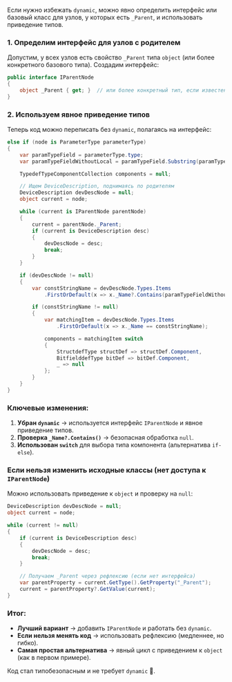 Если нужно избежать `dynamic`, можно явно определить интерфейс или базовый класс для узлов, у которых есть `_Parent`, и использовать приведение типов.  

### **1. Определим интерфейс для узлов с родителем**  
Допустим, у всех узлов есть свойство `_Parent` типа `object` (или более конкретного базового типа). Создадим интерфейс:  

```csharp
public interface IParentNode
{
    object _Parent { get; }  // или более конкретный тип, если известен
}
```

### **2. Используем явное приведение типов**  
Теперь код можно переписать без `dynamic`, полагаясь на интерфейс:  

```csharp
else if (node is ParameterType parameterType)
{
    var paramTypeField = parameterType.type;
    var paramTypeFieldWithoutLocal = paramTypeField.Substring(paramTypeField.IndexOf(':') + 1);

    TypedefTypeComponentCollection components = null;

    // Ищем DeviceDescription, поднимаясь по родителям
    DeviceDescription devDescNode = null;
    object current = node;

    while (current is IParentNode parentNode)
    {
        current = parentNode._Parent;
        if (current is DeviceDescription desc)
        {
            devDescNode = desc;
            break;
        }
    }

    if (devDescNode != null)
    {
        var constStringName = devDescNode.Types.Items
            .FirstOrDefault(x => x._Name?.Contains(paramTypeFieldWithoutLocal) == true)?._Name;

        if (constStringName != null)
        {
            var matchingItem = devDescNode.Types.Items
                .FirstOrDefault(x => x._Name == constStringName);

            components = matchingItem switch
            {
                StructdefType structDef => structDef.Component,
                BitfielddefType bitDef => bitDef.Component,
                _ => null
            };
        }
    }
}
```

### **Ключевые изменения:**
1. **Убран `dynamic`** → используется интерфейс `IParentNode` и явное приведение типов.  
2. **Проверка `_Name?.Contains()`** → безопасная обработка `null`.  
3. **Использован `switch`** для выбора типа компонента (альтернатива `if-else`).  

### **Если нельзя изменить исходные классы (нет доступа к `IParentNode`)**
Можно использовать приведение к `object` и проверку на `null`:  

```csharp
DeviceDescription devDescNode = null;
object current = node;

while (current != null)
{
    if (current is DeviceDescription desc)
    {
        devDescNode = desc;
        break;
    }

    // Получаем _Parent через рефлексию (если нет интерфейса)
    var parentProperty = current.GetType().GetProperty("_Parent");
    current = parentProperty?.GetValue(current);
}
```

### **Итог:**
- **Лучший вариант** → добавить `IParentNode` и работать без `dynamic`.  
- **Если нельзя менять код** → использовать рефлексию (медленнее, но гибко).  
- **Самая простая альтернатива** → явный цикл с приведением к `object` (как в первом примере).  

Код стал типобезопасным и не требует `dynamic` 🚀.
